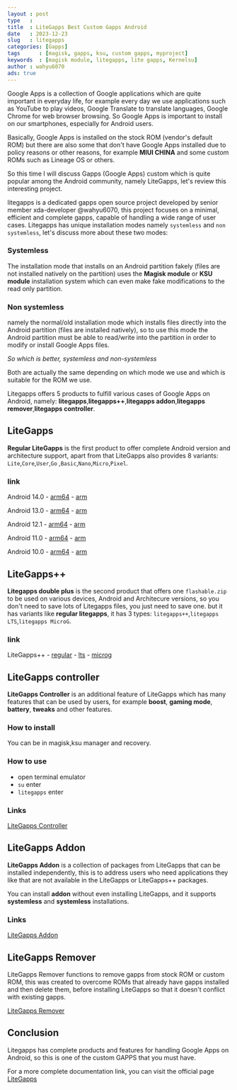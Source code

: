 ```yaml
---
layout : post
type   : 
title  : LiteGapps Best Custom Gapps Android
date   : 2023-12-23
slug   : litegapps
categories: [Gapps]
tags      : [magisk, gapps, ksu, custom gapps, myproject]
keywords  : [magisk module, litegapps, lite gapps, Kernelsu]
author : wahyu6070
ads: true
---
```



Google Apps is a collection of Google applications which are quite important in everyday life, for example every day we use applications such as YouTube to play videos, Google Translate to translate languages, Google Chrome for web browser browsing.  So Google Apps is important to install on our smartphones, especially for Android users.

Basically, Google Apps is installed on the stock ROM (vendor's default ROM) but there are also some that don't have Google Apps installed due to policy reasons or other reasons, for example **MIUI CHINA** and some custom ROMs such as Lineage OS or others.

So this time I will discuss Gapps (Google Apps) custom which is quite popular among the Android community, namely LiteGapps, let's review this interesting project.

litegapps is a dedicated gapps open source project developed by senior member xda-developer @wahyu6070, this project focuses on a minimal, efficient and complete gapps, capable of handling a wide range of user cases.  Litegapps has unique installation modes namely ``systemless`` and ``non systemless``, let's discuss more about these two modes:

### Systemless

The installation mode that installs on an Android partition fakely (files are not installed natively on the partition) uses the **Magisk module** or **KSU module** installation system which can even make fake modifications to the read only partition.

### Non systemless

namely the normal/old installation mode which installs files directly into the Android partition (files are installed natively), so to use this mode the Android partition must be able to read/write into the partition in order to modify or install Google Apps files.

*So which is better, systemless and non-systemless*


Both are actually the same depending on which mode we use and which is suitable for the ROM we use.

Litegapps offers 5 products to fulfill various cases of Google Apps on Android, namely: **litegapps**,**litegapps++**,**litegapps addon**,**litegapps remover**,**litegapps controller**.

## LiteGapps

**Regular LiteGapps** is the first product to offer complete Android version and architecture support, apart from that LiteGapps also provides 8 variants: ``Lite``,``Core``,``User``,``Go``  ,``Basic``,``Nano``,``Micro``,``Pixel``.

### link

Android 14.0 - [arm64](https://sourceforge.net/projects/litegapps/files/litegapps/arm64/34/) - [arm](https://sourceforge.net/projects/litegapps/files/litegapps/arm/34/)

Android 13.0 - [arm64](https://sourceforge.net/projects/litegapps/files/litegapps/arm64/33/) - [arm](https://sourceforge.net/projects/litegapps/files/litegapps/arm/33/)

Android 12.1 - [arm64](https://sourceforge.net/projects/litegapps/files/litegapps/arm64/32/) - [arm](https://sourceforge.net/projects/litegapps/files/litegapps/arm/32/)

Android 11.0 - [arm64](https://sourceforge.net/projects/litegapps/files/litegapps/arm64/31/) - [arm](https://sourceforge.net/projects/litegapps/files/litegapps/arm/30/)

Android 10.0 - [arm64](https://sourceforge.net/projects/litegapps/files/litegapps/arm64/29/) - [arm](https://sourceforge.net/projects/litegapps/files/litegapps/arm/29/)

## LiteGapps++

**Litegapps double plus** is the second product that offers one ``flashable.zip`` to be used on various devices, Android and Architecure versions, so you don't need to save lots of Litegapps files, you just need to save one.  but it has variants like **regular litegapps**, it has 3 types: ``litegapps++``,``litegapps LTS``,``litegapps MicroG``.

### link

LiteGapps++ - [regular](https://sourceforge.net/projects/litegapps/files/litegapps%2B%2B/regular/) - [lts](https://sourceforge.net/projects/litegapps/files/litegapps%2B%2B/lts/) - [microg](https://sourceforge.net/projects/litegapps/files/litegapps%2B%2B/microg/)

## LiteGapps controller

**LiteGapps Controller** is an additional feature of LiteGapps which has many features that can be used by users, for example **boost**, **gaming mode**, **battery**, **tweaks** and other features.

### How to install

You can be in magisk,ksu manager and recovery.

### How to use
- open terminal emulator
- ``su`` enter
- ``litegapps`` enter
 
### Links

[LiteGapps Controller](https://sourceforge.net/projects/litegapps/files/litegapps_controller/)

## LiteGapps Addon

**LiteGapps Addon** is a collection of packages from LiteGapps that can be installed independently, this is to address users who need applications they like that are not available in the LiteGapps or LiteGapps++ packages.

You can install **addon** without even installing LiteGapps, and it supports **systemless** and **systemless** installations.

### Links

[LiteGapps Addon](https://sourceforge.net/projects/litegapps/files/addon/)

## LiteGapps Remover

LiteGapps Remover functions to remove gapps from stock ROM or custom ROM, this was created to overcome ROMs that already have gapps installed and then delete them, before installing LiteGapps so that it doesn't conflict with existing gapps.

[LiteGapps Remover](https://sourceforge.net/projects/litegapps/files/litegapps_remover/)

## Conclusion

Litegapps has complete products and features for handling Google Apps on Android, so this is one of the custom GAPPS that you must have.

For a more complete documentation link, you can visit the official page [LiteGapps](https://litegapps.github.io)

